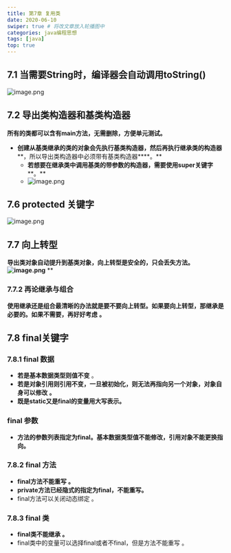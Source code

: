 ```yaml
---
title: 第7章 复用类
date: 2020-06-10
swiper: true # 将改文章放入轮播图中
categories: java编程思想
tags: [java]
top: true
---
```


## 7.1 **当需要String时，编译器会自动调用toString()**
![image.png](https://cdn.nlark.com/yuque/0/2021/png/21769923/1623159329626-a19f780c-dffd-4804-9569-7a19daad3038.png#align=left&display=inline&height=582&margin=%5Bobject%20Object%5D&name=image.png&originHeight=1164&originWidth=1244&size=457230&status=done&style=none&width=622)
## 7.2 导出类构造器和基类构造器
**所有的类都可以含有main方法，无需删除，方便单元测试。**

- **创建从基类继承的类的对象会先执行基类构造器，然后再执行继承类的构造器****，所以导出类构造器中必须带有基类构造器****。**
   - **若想要在继承类中调用基类的带参数的构造器，需要使用super关键字****。**
   - ![image.png](https://cdn.nlark.com/yuque/0/2021/png/21769923/1623142147010-a770367b-5db0-4cc3-8ba8-1949ca6bff8f.png#align=left&display=inline&height=294&margin=%5Bobject%20Object%5D&name=image.png&originHeight=588&originWidth=948&size=130017&status=done&style=none&width=474)
## 7.6 protected 关键字
![image.png](https://cdn.nlark.com/yuque/0/2021/png/21769923/1623139693203-a58aa111-e5d6-4488-bc57-645dacde8812.png#align=left&display=inline&height=174&margin=%5Bobject%20Object%5D&name=image.png&originHeight=174&originWidth=2336&size=209371&status=done&style=none&width=2336)
## 7.7 向上转型 
**导出类对象自动提升到基类对象，向上转型是安全的，只会丢失方法。**
**![image.png](https://cdn.nlark.com/yuque/0/2021/png/21769923/1623142107300-2de0a306-9651-4c26-a56d-1cf22447798a.png#align=left&display=inline&height=428&margin=%5Bobject%20Object%5D&name=image.png&originHeight=856&originWidth=1196&size=250265&status=done&style=none&width=598)**
**
### 7.7.2 再论继承与组合
**使用继承还是组合最清晰的办法就是要不要向上转型。如果要向上转型，那继承是必要的。如果不需要，再好好考虑** **。**
## 7.8 final关键字
### 7.8.1 final 数据

- **若是基本数据类型则值不变** 。
- **若是对象引用则引用不变，一旦被初始化，则无法再指向另一个对象，对象自身可以修改** **。**
- **既是static又是final的变量用大写表示。**
###  final 参数

- **方法的参数列表指定为final。基本数据类型值不能修改，引用对象不能更换指向。**
### 7.8.2 final 方法

- **final方法不能重写** **。**
- **private方法已经隐式的指定为final，不能重写。**
- final方法可以关闭动态绑定 。
### 7.8.3 final 类

- **final类不能继承** **。**
- final类中的变量可以选择final或者不final，但是方法不能重写 。
